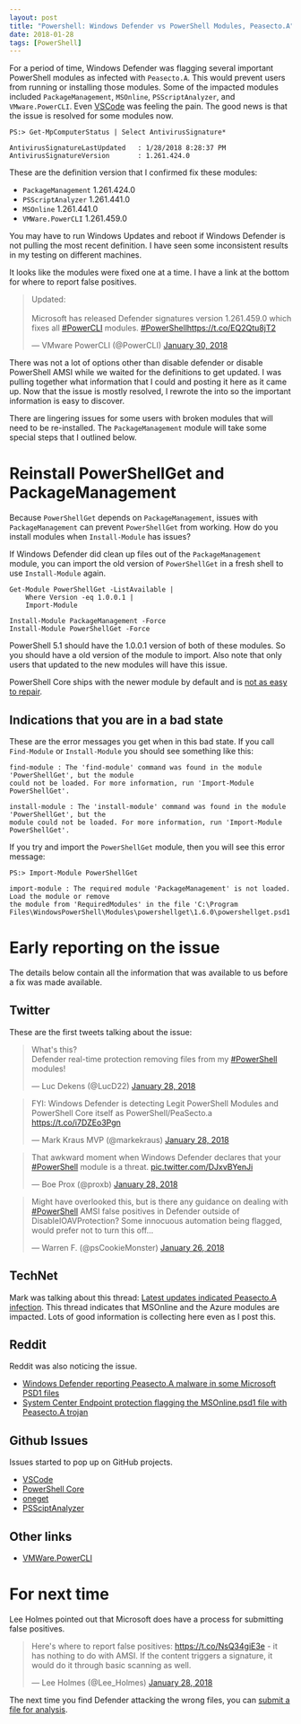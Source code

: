 ```yaml
---
layout: post
title: "Powershell: Windows Defender vs PowerShell Modules, Peasecto.A"
date: 2018-01-28
tags: [PowerShell]
---
```


For a period of time, Windows Defender was flagging several important PowerShell modules as infected with `Peasecto.A`. This would prevent users from running or installing those modules. Some of the impacted modules included `PackageManagement`, `MSOnline`, `PSScriptAnalyzer`, and `VMware.PowerCLI`. Even [VSCode](https://github.com/Microsoft/vscode/issues/42284) was feeling the pain. The good news is that the issue is resolved for some modules now.

<!--more-->

    PS:> Get-MpComputerStatus | Select AntivirusSignature*

    AntivirusSignatureLastUpdated   : 1/28/2018 8:28:37 PM
    AntivirusSignatureVersion       : 1.261.424.0

These are the definition version that I confirmed fix these modules:

* `PackageManagement` 1.261.424.0
* `PSScriptAnalyzer` 1.261.441.0
* `MSOnline` 1.261.441.0
* `VMWare.PowerCLI`  1.261.459.0



You may have to run Windows Updates and reboot if Windows Defender is not pulling the most recent definition. I have seen some inconsistent results in my testing on different machines.

It looks like the modules were fixed one at a time. I have a link at the bottom for where to report false positives.

<blockquote class="twitter-tweet" data-cards="hidden" data-lang="en"><p lang="en" dir="ltr">Updated: <br><br>Microsoft has released Defender signatures version 1.261.459.0 which fixes all <a href="https://twitter.com/hashtag/PowerCLI?src=hash&amp;ref_src=twsrc%5Etfw">#PowerCLI</a> modules. <a href="https://twitter.com/hashtag/PowerShell?src=hash&amp;ref_src=twsrc%5Etfw">#PowerShell</a><a href="https://t.co/EQ2Qtu8jT2">https://t.co/EQ2Qtu8jT2</a></p>&mdash; VMware PowerCLI (@PowerCLI) <a href="https://twitter.com/PowerCLI/status/958172275034992640?ref_src=twsrc%5Etfw">January 30, 2018</a></blockquote>
<script async src="https://platform.twitter.com/widgets.js" charset="utf-8"></script>

There was not a lot of options other than disable defender or disable PowerShell AMSI while we waited for the definitions to get updated. I was pulling together what information that I could and posting it here as it came up. Now that the issue is mostly resolved, I rewrote the into so the important information is easy to discover.

There are lingering issues for some users with broken modules that will need to be re-installed. The `PackageManagement` module will take some special steps that I outlined below.

# Reinstall PowerShellGet and PackageManagement

Because `PowerShellGet` depends on `PackageManagement`, issues with `PackageManagement` can prevent `PowerShellGet` from working. How do you install modules when `Install-Module` has issues?

If Windows Defender did clean up files out of the `PackageManagement` module, you can import the old version of `PowerShellGet` in a fresh shell to use `Install-Module` again.

    Get-Module PowerShellGet -ListAvailable |
        Where Version -eq 1.0.0.1 |
        Import-Module

    Install-Module PackageManagement -Force
    Install-Module PowerShellGet -Force

PowerShell 5.1 should have the 1.0.0.1 version of both of these modules. So you should have a old version of the module to import. Also note that only users that updated to the new modules will have this issue.

PowerShell Core ships with the newer module by default and is [not as easy to repair](https://github.com/PowerShell/PowerShell/issues/6056).

## Indications that you are in a bad state

These are the error messages you get when in this bad state. If you call `Find-Module` or `Install-Module` you should see something like this:

    find-module : The 'find-module' command was found in the module 'PowerShellGet', but the module
    could not be loaded. For more information, run 'Import-Module PowerShellGet'.

    install-module : The 'install-module' command was found in the module 'PowerShellGet', but the
    module could not be loaded. For more information, run 'Import-Module PowerShellGet'.

If you try and import the `PowerShellGet` module, then you will see this error message:

    PS:> Import-Module PowerShellGet

    import-module : The required module 'PackageManagement' is not loaded. Load the module or remove
    the module from 'RequiredModules' in the file 'C:\Program
    Files\WindowsPowerShell\Modules\powershellget\1.6.0\powershellget.psd1'.

# Early reporting on the issue

The details below contain all the information that was available to us before a fix was made available.

## Twitter

These are the first tweets talking about the issue:

<blockquote class="twitter-tweet" data-lang="en"><p lang="en" dir="ltr">What&#39;s this?<br>Defender real-time protection removing files from my <a href="https://twitter.com/hashtag/PowerShell?src=hash&amp;ref_src=twsrc%5Etfw">#PowerShell</a>  modules!</p>&mdash; Luc Dekens (@LucD22) <a href="https://twitter.com/LucD22/status/957732708741992448?ref_src=twsrc%5Etfw">January 28, 2018</a></blockquote>
<script async src="https://platform.twitter.com/widgets.js" charset="utf-8"></script>


<blockquote class="twitter-tweet" data-lang="en"><p lang="en" dir="ltr">FYI: Windows Defender is detecting Legit PowerShell Modules and PowerShell Core itself as PowerShell/PeaSecto.a <a href="https://t.co/i7DZEo3Pgn">https://t.co/i7DZEo3Pgn</a></p>&mdash; Mark Kraus MVP (@markekraus) <a href="https://twitter.com/markekraus/status/957743213749686272?ref_src=twsrc%5Etfw">January 28, 2018</a></blockquote>
<script async src="https://platform.twitter.com/widgets.js" charset="utf-8"></script>

<blockquote class="twitter-tweet" data-cards="hidden" data-lang="en"><p lang="en" dir="ltr">That awkward moment when Windows Defender declares that your <a href="https://twitter.com/hashtag/PowerShell?src=hash&amp;ref_src=twsrc%5Etfw">#PowerShell</a> module is a threat. <a href="https://t.co/DJxvBYenJi">pic.twitter.com/DJxvBYenJi</a></p>&mdash; Boe Prox (@proxb) <a href="https://twitter.com/proxb/status/957723701071568897?ref_src=twsrc%5Etfw">January 28, 2018</a></blockquote>
<script async src="https://platform.twitter.com/widgets.js" charset="utf-8"></script>


<blockquote class="twitter-tweet" data-lang="en"><p lang="en" dir="ltr">Might have overlooked this, but is there any guidance on dealing with <a href="https://twitter.com/hashtag/PowerShell?src=hash&amp;ref_src=twsrc%5Etfw">#PowerShell</a> AMSI false positives in Defender outside of DisableIOAVProtection?  Some innocuous automation being flagged, would prefer not to turn this off...</p>&mdash; Warren F. (@psCookieMonster) <a href="https://twitter.com/psCookieMonster/status/956995840006152192?ref_src=twsrc%5Etfw">January 26, 2018</a></blockquote>
<script async src="https://platform.twitter.com/widgets.js" charset="utf-8"></script>


## TechNet

Mark was talking about this thread: [Latest updates indicated Peasecto.A infection](https://social.technet.microsoft.com/Forums/en-US/40fa56dd-b73f-456a-9d97-cdb4500bc7ed/latest-updates-indicated-peasectoa-infection-?forum=WindowsDefenderATPPreview). This thread indicates that MSOnline and the Azure modules are impacted. Lots of good information is collecting here even as I post this.

## Reddit

Reddit was also noticing the issue.

* [Windows Defender reporting Peasecto.A malware in some Microsoft PSD1 files](https://www.reddit.com/r/PowerShell/comments/7to5dy/windows_defender_reporting_peasectoa_malware_in)
* [System Center Endpoint protection flagging the MSOnline.psd1 file with Peasecto.A trojan](https://www.reddit.com/r/sysadmin/comments/7tnukh/system_center_endpoint_protection_flagging_the)

## Github Issues

Issues started to pop up on GitHub projects.

* [VSCode](https://github.com/Microsoft/vscode/issues/42284)
* [PowerShell Core](https://github.com/PowerShell/PowerShell/issues/6056)
* [oneget](https://github.com/OneGet/oneget/issues/335)
* [PSSciptAnalyzer](https://github.com/PowerShell/PSScriptAnalyzer/issues/860)

## Other links

* [VMWare.PowerCLI](https://blogs.vmware.com/PowerCLI/2018/01/windows-defender-reports-false-positive-powershell-modules.html)

# For next time

Lee Holmes pointed out that Microsoft does have a process for submitting false positives.

<blockquote class="twitter-tweet" data-conversation="none" data-lang="en"><p lang="en" dir="ltr">Here&#39;s where to report false positives: <a href="https://t.co/NsQ34giE3e">https://t.co/NsQ34giE3e</a> - it has nothing to do with AMSI. If the content triggers a signature, it would do it through basic scanning as well.</p>&mdash; Lee Holmes (@Lee_Holmes) <a href="https://twitter.com/Lee_Holmes/status/957692055957880832?ref_src=twsrc%5Etfw">January 28, 2018</a></blockquote>
<script async src="https://platform.twitter.com/widgets.js" charset="utf-8"></script>

The next time you find Defender attacking the wrong files, you can [submit a file for analysis](https://www.microsoft.com/en-us/wdsi/filesubmission).
